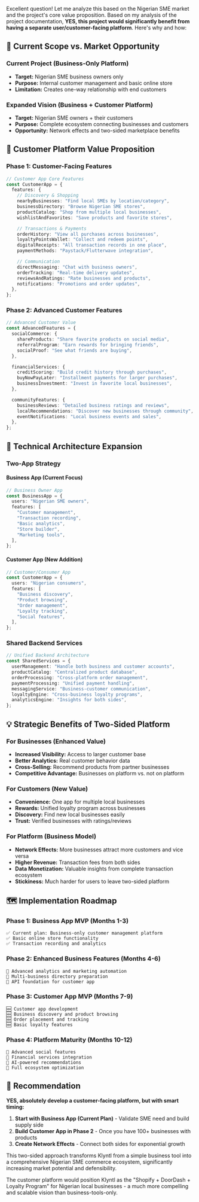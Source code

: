 Excellent question! Let me analyze this based on the Nigerian SME market and the project's core value proposition. Based on my analysis of the project documentation, **YES, this project would significantly benefit from having a separate user/customer-facing platform**. Here's why and how:

## 🎯 **Current Scope vs. Market Opportunity**

### **Current Project (Business-Only Platform)**

- **Target:** Nigerian SME business owners only
- **Purpose:** Internal customer management and basic online store
- **Limitation:** Creates one-way relationship with end customers

### **Expanded Vision (Business + Customer Platform)**

- **Target:** Nigerian SME owners + their customers
- **Purpose:** Complete ecosystem connecting businesses and customers
- **Opportunity:** Network effects and two-sided marketplace benefits

## 🚀 **Customer Platform Value Proposition**

### **Phase 1: Customer-Facing Features**

```typescript
// Customer App Core Features
const CustomerApp = {
  features: {
    // Discovery & Shopping
    nearbyBusinesses: "Find local SMEs by location/category",
    businessDirectory: "Browse Nigerian SME stores",
    productCatalog: "Shop from multiple local businesses",
    wishlistAndFavorites: "Save products and favorite stores",

    // Transactions & Payments
    orderHistory: "View all purchases across businesses",
    loyaltyPointsWallet: "Collect and redeem points",
    digitalReceipts: "All transaction records in one place",
    paymentMethods: "Paystack/Flutterwave integration",

    // Communication
    directMessaging: "Chat with business owners",
    orderTracking: "Real-time delivery updates",
    reviewsAndRatings: "Rate businesses and products",
    notifications: "Promotions and order updates",
  },
};
```

### **Phase 2: Advanced Customer Features**

```typescript
// Advanced Customer Value
const AdvancedFeatures = {
  socialCommerce: {
    shareProducts: "Share favorite products on social media",
    referralProgram: "Earn rewards for bringing friends",
    socialProof: "See what friends are buying",
  },

  financialServices: {
    creditScoring: "Build credit history through purchases",
    buyNowPayLater: "Installment payments for larger purchases",
    businessInvestment: "Invest in favorite local businesses",
  },

  communityFeatures: {
    businessReviews: "Detailed business ratings and reviews",
    localRecommendations: "Discover new businesses through community",
    eventNotifications: "Local business events and sales",
  },
};
```

## 📱 **Technical Architecture Expansion**

### **Two-App Strategy**

#### **Business App (Current Focus)**

```typescript
// Business Owner App
const BusinessApp = {
  users: "Nigerian SME owners",
  features: [
    "Customer management",
    "Transaction recording",
    "Basic analytics",
    "Store builder",
    "Marketing tools",
  ],
};
```

#### **Customer App (New Addition)**

```typescript
// Customer/Consumer App
const CustomerApp = {
  users: "Nigerian consumers",
  features: [
    "Business discovery",
    "Product browsing",
    "Order management",
    "Loyalty tracking",
    "Social features",
  ],
};
```

### **Shared Backend Services**

```typescript
// Unified Backend Architecture
const SharedServices = {
  userManagement: "Handle both business and customer accounts",
  productCatalog: "Centralized product database",
  orderProcessing: "Cross-platform order management",
  paymentProcessing: "Unified payment handling",
  messagingService: "Business-customer communication",
  loyaltyEngine: "Cross-business loyalty programs",
  analyticsEngine: "Insights for both sides",
};
```

## 💡 **Strategic Benefits of Two-Sided Platform**

### **For Businesses (Enhanced Value)**

- **Increased Visibility:** Access to larger customer base
- **Better Analytics:** Real customer behavior data
- **Cross-Selling:** Recommend products from partner businesses
- **Competitive Advantage:** Businesses on platform vs. not on platform

### **For Customers (New Value)**

- **Convenience:** One app for multiple local businesses
- **Rewards:** Unified loyalty program across businesses
- **Discovery:** Find new local businesses easily
- **Trust:** Verified businesses with ratings/reviews

### **For Platform (Business Model)**

- **Network Effects:** More businesses attract more customers and vice versa
- **Higher Revenue:** Transaction fees from both sides
- **Data Monetization:** Valuable insights from complete transaction ecosystem
- **Stickiness:** Much harder for users to leave two-sided platform

## 🗺️ **Implementation Roadmap**

### **Phase 1: Business App MVP (Months 1-3)**

```
✅ Current plan: Business-only customer management platform
✅ Basic online store functionality
✅ Transaction recording and analytics
```

### **Phase 2: Enhanced Business Features (Months 4-6)**

```
🔄 Advanced analytics and marketing automation
🔄 Multi-business directory preparation
🔄 API foundation for customer app
```

### **Phase 3: Customer App MVP (Months 7-9)**

```
🆕 Customer app development
🆕 Business discovery and product browsing
🆕 Order placement and tracking
🆕 Basic loyalty features
```

### **Phase 4: Platform Maturity (Months 10-12)**

```
🚀 Advanced social features
🚀 Financial services integration
🚀 AI-powered recommendations
🚀 Full ecosystem optimization
```

## 🎯 **Recommendation**

**YES, absolutely develop a customer-facing platform, but with smart timing:**

1. **Start with Business App (Current Plan)** - Validate SME need and build supply side
2. **Build Customer App in Phase 2** - Once you have 100+ businesses with products
3. **Create Network Effects** - Connect both sides for exponential growth

This two-sided approach transforms Klyntl from a simple business tool into a comprehensive Nigerian SME commerce ecosystem, significantly increasing market potential and defensibility.

The customer platform would position Klyntl as the "Shopify + DoorDash + Loyalty Program" for Nigerian local businesses - a much more compelling and scalable vision than business-tools-only.
